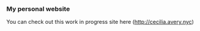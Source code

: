 ### My personal website

You can check out this work in progress site here (http://cecilia.avery.nyc)

